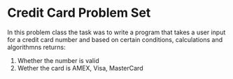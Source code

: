 # Credit Card Problem Set
In this problem class the task was to write a program that takes a user input for a credit card number and based on certain conditions, calculations and algorithmns returns: 
1. Whether the number is valid
2. Wether the card is AMEX, Visa, MasterCard
